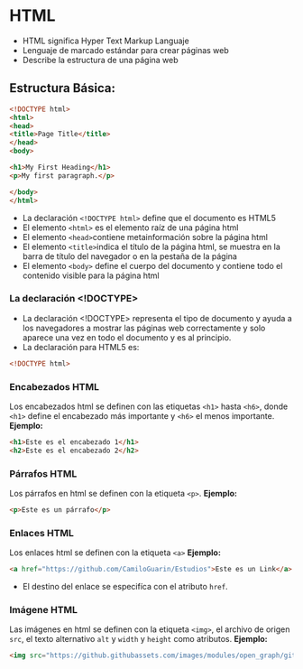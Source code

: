 # HTML
- HTML significa Hyper Text Markup Languaje
- Lenguaje de marcado estándar para crear páginas web
- Describe la estructura de una página web
## Estructura Básica:
```html
<!DOCTYPE html>
<html>
<head>
<title>Page Title</title>
</head>
<body>

<h1>My First Heading</h1>
<p>My first paragraph.</p>

</body>
</html>
```
- La declaración ```<!DOCTYPE html>``` define que el documento es HTML5
- El elemento ```<html>``` es el elemento raíz de una página html
- El elemento ```<head>```contiene metainformación sobre la página html
- El elemento ```<title>```indica el título de la página html, se muestra en la barra de título del navegador o en la pestaña de la página
- El elemento ```<body>``` define el cuerpo del documento y contiene todo el contenido visible para la página html
### La declaración <!DOCTYPE>
* La declaración <!DOCTYPE> representa el tipo de documento y ayuda a los navegadores a mostrar las páginas web correctamente y solo aparece una vez en todo el documento y es al principio.
* La declaración para HTML5 es:
```html
<!DOCTYPE html>
```

### Encabezados HTML
Los encabezados html se definen con las etiquetas ```<h1>``` hasta ```<h6>```, donde ```<h1>``` define el encabezado más importante y ```<h6>``` el menos importante.
**Ejemplo:**
  ```html
  <h1>Este es el encabezado 1</h1>
  <h2>Este es el encabezado 2</h2>
  ```
### Párrafos HTML
Los párrafos en html se definen con la etiqueta ```<p>```.
**Ejemplo:**
  ```html
  <p>Este es un párrafo</p>
  ```
### Enlaces HTML
Los enlaces html se definen con la etiqueta ```<a>```
**Ejemplo:**
  ```html
  <a href="https://github.com/CamiloGuarin/Estudios">Este es un Link</a>
  ```
- El destino del enlace se especifíca con el atributo ```href```.
### Imágene HTML
Las imágenes en html se definen con la etiqueta ```<img>```, el archivo de origen ```src```, el texto alternativo ```alt``` y ```width``` y ```height``` como atributos.
**Ejemplo:**
```html
<img src="https://github.githubassets.com/images/modules/open_graph/github-octocat.png" alt="github.com" width="120" height="170">

